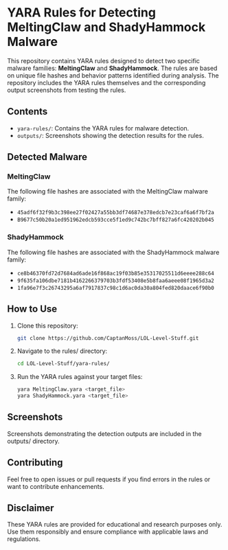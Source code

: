# YARA Rules for Detecting MeltingClaw and ShadyHammock Malware

This repository contains YARA rules designed to detect two specific malware families: **MeltingClaw** and **ShadyHammock**. The rules are based on unique file hashes and behavior patterns identified during analysis. The repository includes the YARA rules themselves and the corresponding output screenshots from testing the rules.

## Contents
- `yara-rules/`: Contains the YARA rules for malware detection.
- `outputs/`: Screenshots showing the detection results for the rules.

## Detected Malware
### MeltingClaw
The following file hashes are associated with the MeltingClaw malware family:
- `45adf6f32f9b3c398ee27f02427a55bb3df74687e378edcb7e23caf6a6f7bf2a`
- `B9677c50b20a1ed951962edcb593cce5f1ed9c742bc7bff827a6fc420202b045`

### ShadyHammock
The following file hashes are associated with the ShadyHammock malware family:
- `ce8b46370fd72d7684ad6ade16f868ac19f03b85e35317025511d6eeee288c64`
- `9f635fa106dbe7181b4162266379703b3fdf53408e5b8faa6aeee08f1965d3a2`
- `1fa96e7f3c26743295a6af7917837c98c1d6ac0da30a804fed820daace6f90b0`

## How to Use
1. Clone this repository:
   ```bash
   git clone https://github.com/CaptanMoss/LOL-Level-Stuff.git
2. Navigate to the rules/ directory:
   ```bash
   cd LOL-Level-Stuff/yara-rules/
3. Run the YARA rules against your target files:
   ```bash
   yara MeltingClaw.yara <target_file>
   yara ShadyHammock.yara <target_file>
## Screenshots
Screenshots demonstrating the detection outputs are included in the outputs/ directory.

## Contributing
Feel free to open issues or pull requests if you find errors in the rules or want to contribute enhancements.

## Disclaimer
These YARA rules are provided for educational and research purposes only. Use them responsibly and ensure compliance with applicable laws and regulations.